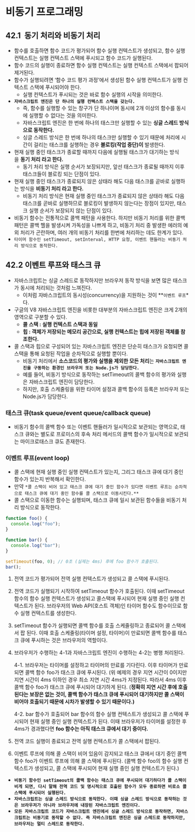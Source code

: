 # **비동기 프로그래밍**

## 42.1  **동기 처리와 비동기 처리**

- 함수를 호출하면 함수 코드가 평가되어 함수 실행 컨텍스트가 생성되고, 함수 실행 컨텍스트는 실행 컨텍스트 스택에 푸시되고 함수 코드가 실행된다.
- 함수 코드의 실행이 종료하면 함수 실행 컨텍스트는 실행 컨텍스트 스택에서 팝되어 제거된다.
- 함수가 실행되려면 ‘함수 코드 평가 과정’에서 생성된 함수 실행 컨텍스트가 실행 컨텍스트 스택에 푸시되어야 한다.
  - 실행 컨텍스트가 푸시되는 것은 바로 함수 실행의 시작을 의미한다.
- **`자바스크립트 엔진은 단 하나의 실행 컨텍스트 스택을 갖는다.`**
  - 즉, 함수를 실행할 수 있는 창구가 단 하나이며 동시에 2개 이상의 함수를 동시에 실행할 수 없다는 것을 의미한다.
  - 자바스크립트 엔진은 한 번에 하나의 태스크만 실행할 수 있는 **싱글 스레드 방식으로 동작한다.**
  - 싱글 스레드 방식은 한 번에 하나의 태스크만 실행할 수 있기 때문에 처리에 시간이 걸리는 태스크를 실행하는 경우 **블로킹(작업 중단)이** 발생한다.
- 현재 실행 중인 태스크가 종료할 때까지 다음에 실행될 태스크가 대기하는 방식을 **동기 처리 라고 한다.**
  - 동기 처리 방식은 실행 순서가 보장되지만, 앞선 태스크가 종료될 때까지 이후 태스크들이 블로킹 되는 단점이 있다.
- 현재 실행 중인 태스크가 종료되지 않은 상태라 해도 다음 태스크를 곧바로 실행하는 방식을 **비동기 처리 라고 한다.**
  - 비동기 처리 방식은 현재 실행 중인 태스크가 종료되지 않은 상태라 해도 다음 태스크를 곧바로 실행하므로 블로킹이 발생하지 않는다는 장점이 있지만, 태스크 실행 순서가 보장되지 않는 단점이 있다.
- 비동기 함수는 전통적으로 콜백 패턴을 사용한다. 하지만 비동기 처리를 위한 콜백 패턴은 콜백 헬을 발생시켜 가독성을 나쁘게 하고, 비동기 처리 중 발생한 에러의 예외 처리가 곤란하며, 여러 개의 비동기 처리를 한번에 처리하는 데도 한계가 있다.
- `타이머 함수인 setTimeout, setInterval, HTTP 요청, 이벤트 핸들러는 비동기 처리 방식으로 동작한다.`

## **42.2 이벤트 루프와 태스크 큐**

- 자바스크립트는 싱글 스레드로 동작하지만 브라우저 동작 방식을 보면 많은 태스크가 동시에 처리되는 것처럼 느껴진다.
  - 이처럼 자바스크립트의 동시성(concurrency)을 지원하는 것이 \**`이벤트 루프`*다.
- 구글의 V8 자바스크립트 엔진을 비롯한 대부분의 자바스크립트 엔진은 크게 2개의 영역으로 구분할 수 있다.
  - **콜 스택 : 실행 컨텍스트 스택과 동일**
  - **힙 : 객체가 저장되는 메모리 공간으로, 실행 컨텍스트는 힙에 저장된 객체를 참조한다.**
- 콜 스택과 힙으로 구성되어 있는 자바스크립트 엔진은 단순히 태스크가 요청되면 콜 스택을 통해 요청된 작업을 순차적으로 실행할 뿐이다.
  - 비동기 처리에서 **소스코드의 평가와 실행을 제외한 모든 처리**는 **`자바스크립트 엔진을 구동하는 환경인 브라우저 또는 Node.js가 담당한다.`**
  - 예를 들어, 비동기 방식으로 동작하는 setTimeout의 콜백 함수의 평가와 실행은 자바스크립트 엔진이 담당한다.
  - 하지만, 호출 스케줄링을 위한 타이머 설정과 콜백 함수의 등록은 브라우저 또는 Node.js가 담당한다.

### **태스크 큐(task queue/event queue/callback queue)**

- 비동기 함수의 콜백 함수 또는 이벤트 핸들러가 일시적으로 보관되는 영역으로, 태스크 큐와는 별도로 프로미스의 후속 처리 메서드의 콜백 함수가 일시적으로 보관되는 마이크로태스크 큐도 존재한다.

### **이벤트 루프(event loop)**

- 콜 스택에 현재 실행 중인 실행 컨텍스트가 있는지, 그리그 태스크 큐에 대기 중인 함수가 있는지 반복해서 확인한다.
- 만약 `*콜 스택이 비어 있고 태스크 큐에 대기 중인 함수가 있다면 이벤트 루프는 순차적으로 태스크 큐에 대기 중인 함수를 콜 스택으로 이동시킨다.**`
- 콜 스택으로 이동한 함수는 실행되며, 태스크 큐에 일시 보관된 함수들을 비동기 처리 방식으로 동작한다.

```jsx
function foo() {
  console.log("foo");
}

function bar() {
  console.log("bar");
}

setTimeout(foo, 0); // 0초 (실제는 4ms) 후에 foo 함수가 호출된다.
bar();
```

1. 전역 코드가 평가되어 전역 실행 컨텍스트가 생성되고 콜 스택에 푸시된다.
2. 전역 코드가 실행되기 시작하여 setTimeout 함수가 호출된다. 이때 setTimeout 함수의 함수 실행 컨텍스트가 생성되고 콜스택에 푸시되어 현재 실행 중인 실행 컨텍스트가 된다. 브라우저의 Web API(호스트 객체)인 타이머 함수도 함수이므로 함수 실행 컨텍스트를 생성한다.
3. setTimeout 함수가 실행되면 콜백 함수를 호출 스케줄링하고 종료되어 콜 스택에서 팝 된다. 이때 호출 스케줄링(타이머 설정, 타이머)이 만료되면 콜백 함수를 태스크 큐에 푸시하는 것은 브라우저의 역할이다.
4. 브라우저가 수행하는 4-1과 자바스크립트 엔진이 수행하는 4-2는 병행 처리된다.

   4-1. 브라우저는 타이머를 설정하고 타이머의 만료를 기다린다. 이후 타이머가 만료되면 콜백 함수 foo가 태스크 큐에 푸시된다. (위 예제의 경우 지연 시간이 0이지만 지연 시간이 4ms 이하인 경우 최소 지연 시간 4ms가 지정된다. 따라서 4ms 이후 콜백 함수 foo가 태스크 큐에 푸시되어 대기하게 된다. (**정확히 지연 시간 후에 호출된다는 보장은 없는 것이, 콜백 함수가 태스크 큐에 푸시되어 대기하지만 콜 스택이 비어야 호출되기 때문에 시차가 발생할 수 있기 때문이다.)**

   4-2. bar 함수가 호출되어 bar 함수의 함수 실행 컨텍스트가 생성되고 콜 스택에 푸시되어 현재 실행 중인 실행 컨텍스트가 된다. 이때 브라우저가 타이머를 설정한 후 4ms가 경과했다면 **foo 함수는 아직 태스크 큐에서 대기 중이다.**

5. 전역 코드 실행이 종료되고 전역 실행 컨텍스트가 콜 스택에서 팝된다.
6. 이벤트 루프에 의해 콜 스택이 비어 있음이 감지되고 태스크 큐에서 대기 중인 콜백 함수 foo가 이벤트 루프에 의해 콜 스택에 푸시된다. (콜백 함수 foo의 함수 실행 컨텍스트가 생성되고, 콜 스택에 푸시되어 현재 실행 중인 실행 컨텍스트가 된다.)

- **`비동기 함수인 setTimeout의 콜백 함수는 태스크 큐에 푸시되어 대기하다가 콜 스택이 비게 되면, 다시 말해 전역 코드 및 명시적으로 호출된 함수가 모두 종료하면 비로소 콜 스택에 푸시되어 실행된다.`**
- **`자바스크립트는 싱글 스레드 방식으로 동작한다. 이때 싱글 스레드 방식으로 동작하는 것은 브라우저가 아니라 브라우저에 내장된 자바스크립트 엔진이다.`**
- **`모든 자바스크립트 코드가 자바스크립트 엔진에서 싱글 스레드 방식으로 동작하면, 자바스크립트는 비동기로 동작할 수 없다. 즉 자바스크립트 엔진은 싱글 스레드로 동작하지만, 브라우저는 멀티 스레드로 동작한다.`**
